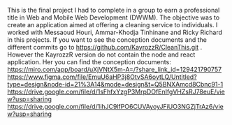 This is the final project I had to complete in a group to earn a professional title in Web and Mobile Web Development (DWWM). The objective was to create an application aimed at offering a cleaning service to individuals. I worked with Messaoud Houri, Ammar-Khodja Tinhinane and Ricky Richard in this projects. If you want to see the conception documents and the different commits go to https://github.com/KayrozzR/CleanThis.git . However the KayrozzR version do not contain the node and react application.
Her you can find the conception documents: https://miro.com/app/board/uXjVNtX5m-A=/?share_link_id=129421790757 
https://www.figma.com/file/EmuU6aHP3j8OtvSA6oytLQ/Untitled?type=design&node-id=21%3A14&mode=design&t=Q5BNXAmcd8Cbnc91-1 
https://drive.google.com/file/d/1sFhfxYzgP3MrpDOfEnIfgVHZsRJ78euE/view?usp=sharing 
https://drive.google.com/file/d/1ihJC9lfPO6CUVAyoyJFiUO3NGZjTrAz6/view?usp=sharing
